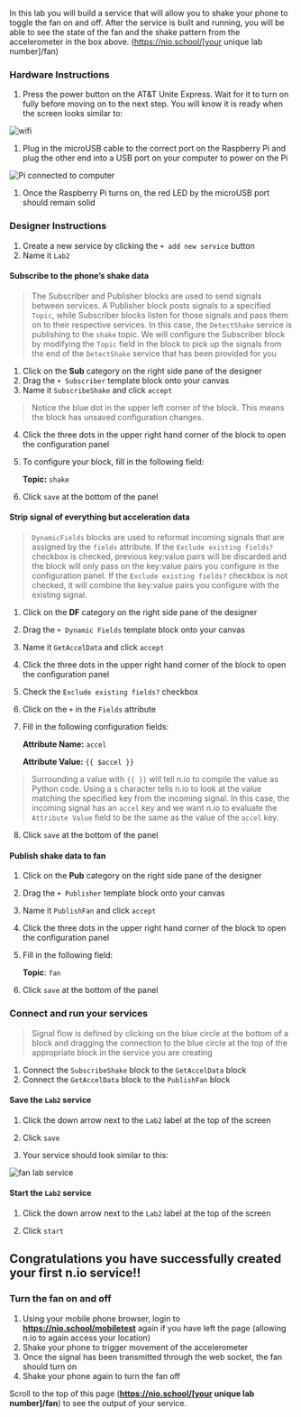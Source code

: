 In this lab you will build a service that will allow you to shake your phone to toggle the fan on and off. After the service is built and running, you will be able to see the state of the fan and the shake pattern from the accelerometer in the box above. (https://nio.school/[your unique lab number]/fan)

### Hardware Instructions

1. Press the power button on the AT&T Unite Express. Wait for it to turn on fully before moving on to the next step. You will know it is ready when the screen looks similar to:

![wifi](./img/instructions/att-express.png)
1. Plug in the microUSB cable to the correct port on the Raspberry Pi and plug the other end into a USB port on your computer to power on the Pi

![Pi connected to computer](./img/instructions/pi.png)
1. Once the Raspberry Pi turns on, the red LED by the microUSB port should remain solid

### Designer Instructions
1. Create a new service by clicking the `+ add new service` button
1. Name it `Lab2`

#### Subscribe to the phone’s shake data
>The Subscriber and Publisher blocks are used to send signals between services. A Publisher block posts signals to a specified `Topic`, while Subscriber blocks listen for those signals and pass them on to their respective services. In this case, the `DetectShake` service is publishing to the `shake` topic. We will configure the Subscriber block by modifying the `Topic` field in the block to pick up the signals from the end of the `DetectShake` service that has been provided for you

  1. Click on the **Sub** category on the right side pane of the designer
  1. Drag the `+ Subscriber` template block onto your canvas
  1. Name it `SubscribeShake` and click `accept`
  >Notice the blue dot in the upper left corner of the block. This means the block has unsaved configuration changes.

  4. Click the three dots in the upper right hand corner of the block to open the configuration panel
  1. To configure your block, fill in the following field:

       **Topic:** `shake`
  1. Click `save` at the bottom of the panel

#### Strip signal of everything but acceleration data
>`DynamicFields` blocks are used to reformat incoming signals that are assigned by the `fields` attribute. If the `Exclude existing fields?` checkbox is checked, previous key:value pairs will be discarded and the block will only pass on the key:value pairs you configure in the configuration panel. If the `Exclude existing fields?` checkbox is not checked, it will combine the key:value pairs you configure with the existing signal.

  1. Click on the **DF** category on the right side pane of the designer
  1. Drag the `+ Dynamic Fields` template block onto your canvas
  1. Name it `GetAccelData` and click `accept`
  1. Click the three dots in the upper right hand corner of the block to open the configuration panel
  1. Check the `Exclude existing fields?` checkbox
  1. Click on the `+` in the `Fields` attribute
  1. Fill in the following configuration fields:

       **Attribute Name:** `accel`

       **Attribute Value:** `{{ $accel }}`
  >Surrounding a value with `{{ }}` will tell n.io to compile the value as Python code. Using a `$` character tells n.io to look at the value matching the specified key from the incoming signal. In this case, the incoming signal has an `accel` key and we want n.io to evaluate the `Attribute Value` field to be the same as the value of the `accel` key.

  8. Click `save` at the bottom of the panel

#### Publish shake data to fan

  1. Click on the **Pub** category on the right side pane of the designer
  1. Drag the `+ Publisher` template block onto your canvas
  1. Name it `PublishFan` and click `accept`
  1. Click the three dots in the upper right hand corner of the block to open the configuration panel
  1. Fill in the following field:

       **Topic**: `fan`
  6. Click `save` at the bottom of the panel

### Connect and run your services
>Signal flow is defined by clicking on the blue circle at the bottom of a block and dragging the connection to the blue circle at the top of the appropriate block in the service you are creating

1. Connect the `SubscribeShake` block to the `GetAccelData` block
1. Connect the `GetAccelData` block to the `PublishFan` block

#### Save the `Lab2` service

  1. Click the down arrow next to the `Lab2` label at the top of the screen

  1. Click `save`

  3. Your service should look similar to this:

![fan lab service](./img/instructions/fan-service.png)

#### Start the `Lab2` service

1. Click the down arrow next to the `Lab2` label at the top of the screen

1. Click `start`
## Congratulations you have successfully created your first n.io service!!

### Turn the fan on and off

1. Using your mobile phone browser, login to **https://nio.school/mobiletest** again if you have left the page (allowing n.io to again access your location)
1. Shake your phone to trigger movement of the accelerometer
1. Once the signal has been transmitted through the web socket, the fan should turn on
1. Shake your phone again to turn the fan off


Scroll to the top of this page (**https://nio.school/[your unique lab number]/fan**) to see the output of your service.
